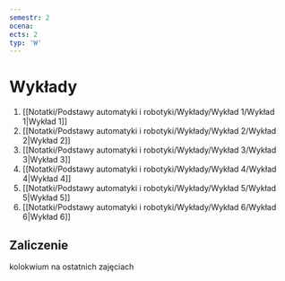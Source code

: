 ```yaml
---
semestr: 2
ocena: 
ects: 2
typ: 'W'
---
```


# Wykłady
1. [[Notatki/Podstawy automatyki i robotyki/Wykłady/Wykład 1/Wykład 1|Wykład 1]]
2. [[Notatki/Podstawy automatyki i robotyki/Wykłady/Wykład 2/Wykład 2|Wykład 2]]
3. [[Notatki/Podstawy automatyki i robotyki/Wykłady/Wykład 3/Wykład 3|Wykład 3]]
4. [[Notatki/Podstawy automatyki i robotyki/Wykłady/Wykład 4/Wykład 4|Wykład 4]]
5. [[Notatki/Podstawy automatyki i robotyki/Wykłady/Wykład 5/Wykład 5|Wykład 5]]
6. [[Notatki/Podstawy automatyki i robotyki/Wykłady/Wykład 6/Wykład 6|Wykład 6]]

## Zaliczenie

kolokwium na ostatnich zajęciach
